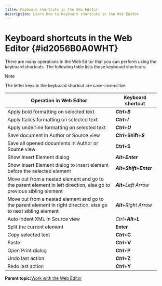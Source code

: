 ```yaml
---
title: Keyboard shortcuts in the Web Editor
description: Learn how to Keyboard shortcuts in the Web Editor
---
```


# Keyboard shortcuts in the Web Editor {#id2056B0A0WHT}

There are many operations in the Web Editor that you can perform using the keyboard shortcuts. The following table lists these keyboard shortcuts:

>[!NOTE]
>
> The letter keys in the keyboard shortcut are case-insensitive.

|Operation in Web Editor|Keyboard shortcut|
|-----------------------|-----------------|
|Apply bold formatting on selected text|***Ctrl***+***B***|
|Apply Italics formatting on selected text|***Ctrl***+***I***|
|Apply underline formatting on selected text|***Ctrl***+***U***|
|Save document in Author or Source view|***Ctrl***+**Shift**+***S***|
|Save all opened documents in Author or Source view|**Ctrl**+**S**|
|Show Insert Element dialog|***Alt***+***Enter***|
|Show Insert Element dialog to insert element before the selected element|***Alt***+***Shift***+***Enter***|
|Move out from a nested element and go to the parent element in left direction, else go to previous sibling element|***Alt***+**Left* Arrow*|
|Move out from a nested element and go to the parent element in right direction, else go to next sibling element|***Alt***+*Right Arrow*|
|Auto indent XML in Source view|*Ctrl*+***Alt***+***L***|
|Split the current element|**Enter**|
|Copy selected text|***Ctrl***+**C**|
|Paste|***Ctrl***+**V**|
|Open Print dialog|***Ctrl***+**P**|
|Undo last action|***Ctrl***+**Z**|
|Redo last action|***Ctrl***+**Y**|

**Parent topic:**[Work with the Web Editor](web-editor.md)

